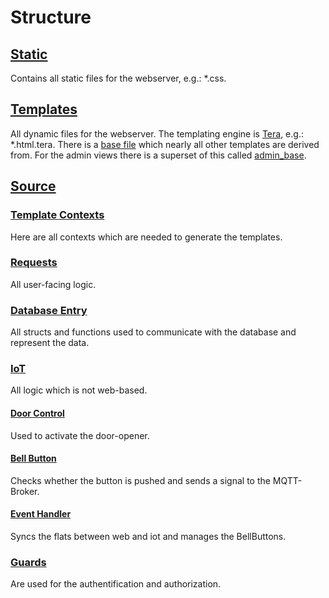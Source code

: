 # Structure

## [Static](../static)

Contains all static files for the webserver,
e.g.: \*.css.

## [Templates](../templates)

All dynamic files for the webserver. The templating engine is [Tera](https://tera.netlify.app),
e.g.: \*.html.tera.
There is a [base file](../templates/base.html.tera) which nearly all other templates are derived from. For the admin views there is a superset of this called [admin_base](../templates/admin_base.html.tera).

## [Source](../src)

### [Template Contexts](../src/template_contexts)

Here are all contexts which are needed to generate the templates.

### [Requests](../src/requests)

All user-facing logic.

### [Database Entry](../src/db_entry)

All structs and functions used to communicate with the database and represent the data.

### [IoT](../../tree/scr/iot)

All logic which is not web-based.

#### [Door Control](../src/iot/door_control.rs)

Used to activate the door-opener.

#### [Bell Button](../src/iot/bell_button.rs)

Checks whether the button is pushed and sends a signal to the MQTT-Broker.

#### [Event Handler](../src/iot/event_handler.rs)

Syncs the flats between web and iot and manages the BellButtons.

### [Guards](../src/guards.rs)

Are used for the authentification and authorization.
